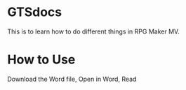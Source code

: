 # GTSdocs
This is to learn how to do different things in RPG Maker MV.
# How to Use
Download the Word file,
Open in Word,
Read